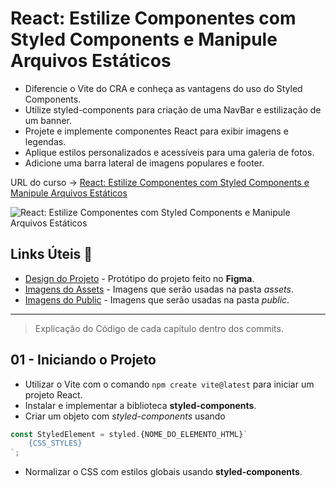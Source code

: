 # React: Estilize Componentes com Styled Components e Manipule Arquivos Estáticos

* Diferencie o Vite do CRA e conheça as vantagens do uso do Styled Components.
* Utilize styled-components para criação de uma NavBar e estilização de um banner.
* Projete e implemente componentes React para exibir imagens e legendas.
* Aplique estilos personalizados e acessíveis para uma galeria de fotos.
* Adicione uma barra lateral de imagens populares e footer.

URL do curso -> [React: Estilize Componentes com Styled Components e Manipule Arquivos Estáticos](https://cursos.alura.com.br/course/react-estilize-componentes-styled-components-manipule-arquivos-estaticos)

![React: Estilize Componentes com Styled Components e Manipule Arquivos Estáticos](https://www.alura.com.br/assets/api/share/curso-react-estilize-componentes-styled-components-manipule-arquivos-estaticos.png)

## Links Úteis &#x1F517;
* [Design do Projeto](https://www.figma.com/file/2LFVvhAwy08j6kCaPcnOzs/SpaceApp-%7C-React%3A-arquivos-est%C3%A1ticos-com-integra%C3%A7%C3%A3o-de-conceito-%C3%A1rea-de-component?type=design&mode=design) - Protótipo do projeto feito no **Figma**.
* [Imagens do Assets](https://github.com/alura-cursos/space-app/raw/main/assets.zip) - Imagens que serão usadas na pasta *assets*.
* [Imagens do Public](https://github.com/alura-cursos/space-app/raw/main/public.zip) - Imagens que serão usadas na pasta *public*.

***

> Explicação do Código de cada capítulo dentro dos commits.

## 01 - Iniciando o Projeto
* Utilizar o Vite com o comando `npm create vite@latest` para iniciar um projeto React.
* Instalar e implementar a biblioteca **styled-components**.
* Criar um objeto com *styled-components* usando 
```jsx
const StyledElement = styled.{NOME_DO_ELEMENTO_HTML}`
    {CSS_STYLES}
`;
```
* Normalizar o CSS com estilos globais usando **styled-components**.